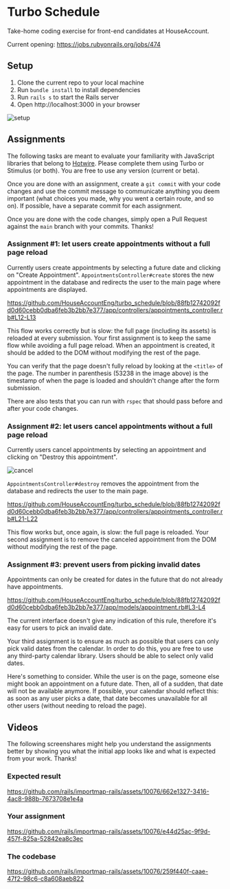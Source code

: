 # Turbo Schedule

Take-home coding exercise for front-end candidates at HouseAccount.

Current opening: https://jobs.rubyonrails.org/jobs/474

## Setup

1. Clone the current repo to your local machine
1. Run `bundle install` to install dependencies
1. Run `rails s` to start the Rails server
1. Open http://localhost:3000 in your browser

![setup](https://github.com/HouseAccountEng/turbo_schedule/assets/10076/dc830999-6bfc-4acb-9fc4-f18b5d189b00)

## Assignments

The following tasks are meant to evaluate your familiarity with JavaScript libraries that belong to [Hotwire](https://hotwired.dev/).
Please complete them using Turbo or Stimulus (or both). You are free to use any version (current or beta).

Once you are done with an assignment, create a `git commit` with your code changes and use the commit message
to communicate anything you deem important (what choices you made, why you went a certain route, and so on).
If possible, have a separate commit for each assignment.

Once you are done with the code changes, simply open a Pull Request against the `main` branch with your commits. Thanks!

### Assignment #1: let users create appointments without a full page reload

Currently users create appointments by selecting a future date and clicking on "Create Appointment".
`AppointmentsController#create` stores the new appointment in the database and redirects the user to the main page where appointments are displayed.

https://github.com/HouseAccountEng/turbo_schedule/blob/88fb12742092fd0d60cebb0dba6feb3b2bb7e377/app/controllers/appointments_controller.rb#L12-L13

This flow works correctly but is slow: the full page (including its assets) is reloaded at every submission.
Your first assignment is to keep the same flow while avoiding a full page reload.
When an appointment is created, it should be added to the DOM without modifying the rest of the page.

You can verify that the page doesn't fully reload by looking at the `<title>` of the page. 
The number in parenthesis (53238 in the image above) is the timestamp of when the page is loaded and shouldn't change after the form submission.

There are also tests that you can run with `rspec` that should pass before and after your code changes.

### Assignment #2: let users cancel appointments without a full page reload

Currently users cancel appointments by selecting an appointment and clicking on "Destroy this appointment".

![cancel](https://github.com/HouseAccountEng/turbo_schedule/assets/10076/1a6e85f0-5b96-43b2-bfe2-50da7666b949)

`AppointmentsController#destroy` removes the appointment from the database and redirects the user to the main page.

https://github.com/HouseAccountEng/turbo_schedule/blob/88fb12742092fd0d60cebb0dba6feb3b2bb7e377/app/controllers/appointments_controller.rb#L21-L22

This flow works but, once again, is slow: the full page is reloaded.
Your second assignment is to remove the canceled appointment from the DOM without modifying the rest of the page.

### Assignment #3: prevent users from picking invalid dates

Appointments can only be created for dates in the future that do not already have appointments.

https://github.com/HouseAccountEng/turbo_schedule/blob/88fb12742092fd0d60cebb0dba6feb3b2bb7e377/app/models/appointment.rb#L3-L4

The current interface doesn't give any indication of this rule, therefore it's easy for users to pick an invalid date.

Your third assignment is to ensure as much as possible that users can only pick valid dates from the calendar.
In order to do this, you are free to use any third-party calendar library. Users should be able to select only valid dates.

Here's something to consider. While the user is on the page, someone else might book an appointment on a future date.
Then, all of a sudden, that date will not be available anymore. 
If possible, your calendar should reflect this: as soon as any user picks a date, that date becomes unavailable for all other users (without needing to reload the page).

## Videos

The following screenshares might help you understand the assignments better by showing you what the initial app looks like
and what is expected from your work. Thanks! 

### Expected result

https://github.com/rails/importmap-rails/assets/10076/662e1327-3416-4ac8-988b-7673708e1e4a

### Your assignment

https://github.com/rails/importmap-rails/assets/10076/e44d25ac-9f9d-457f-825a-52842ea8c3ec

### The codebase

https://github.com/rails/importmap-rails/assets/10076/259f440f-caae-47f2-98c6-c8a608aeb822

